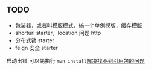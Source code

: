 ## TODO

- 包装器，或者叫模版模式，搞一个单例模版，缓存模版
- shorturl starter，location 问题 http
- 分布式锁 starter
- feign 安全 starter

启动出错 可以先执行 `mvn install`[解决找不到引用包的问题](https://blog.csdn.net/gao_zhennan/article/details/89713407)